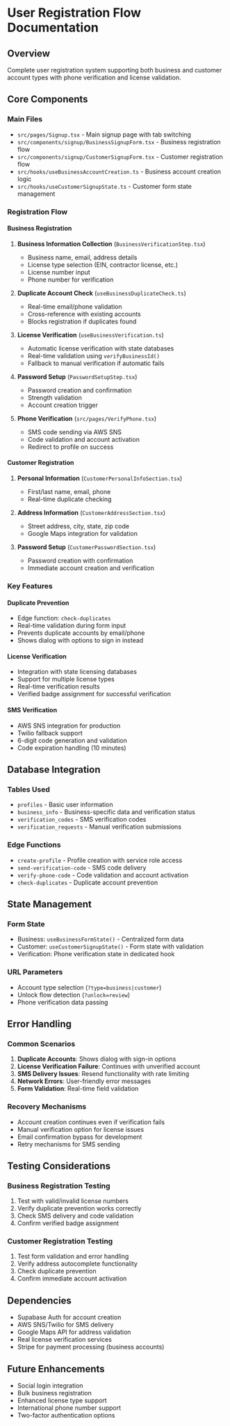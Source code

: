 
# User Registration Flow Documentation

## Overview
Complete user registration system supporting both business and customer account types with phone verification and license validation.

## Core Components

### Main Files
- `src/pages/Signup.tsx` - Main signup page with tab switching
- `src/components/signup/BusinessSignupForm.tsx` - Business registration flow
- `src/components/signup/CustomerSignupForm.tsx` - Customer registration flow
- `src/hooks/useBusinessAccountCreation.ts` - Business account creation logic
- `src/hooks/useCustomerSignupState.ts` - Customer form state management

### Registration Flow

#### Business Registration
1. **Business Information Collection** (`BusinessVerificationStep.tsx`)
   - Business name, email, address details
   - License type selection (EIN, contractor license, etc.)
   - License number input
   - Phone number for verification

2. **Duplicate Account Check** (`useBusinessDuplicateCheck.ts`)
   - Real-time email/phone validation
   - Cross-reference with existing accounts
   - Blocks registration if duplicates found

3. **License Verification** (`useBusinessVerification.ts`)
   - Automatic license verification with state databases
   - Real-time validation using `verifyBusinessId()`
   - Fallback to manual verification if automatic fails

4. **Password Setup** (`PasswordSetupStep.tsx`)
   - Password creation and confirmation
   - Strength validation
   - Account creation trigger

5. **Phone Verification** (`src/pages/VerifyPhone.tsx`)
   - SMS code sending via AWS SNS
   - Code validation and account activation
   - Redirect to profile on success

#### Customer Registration
1. **Personal Information** (`CustomerPersonalInfoSection.tsx`)
   - First/last name, email, phone
   - Real-time duplicate checking

2. **Address Information** (`CustomerAddressSection.tsx`)
   - Street address, city, state, zip code
   - Google Maps integration for validation

3. **Password Setup** (`CustomerPasswordSection.tsx`)
   - Password creation with confirmation
   - Immediate account creation and verification

### Key Features

#### Duplicate Prevention
- Edge function: `check-duplicates`
- Real-time validation during form input
- Prevents duplicate accounts by email/phone
- Shows dialog with options to sign in instead

#### License Verification
- Integration with state licensing databases
- Support for multiple license types
- Real-time verification results
- Verified badge assignment for successful verification

#### SMS Verification
- AWS SNS integration for production
- Twilio fallback support
- 6-digit code generation and validation
- Code expiration handling (10 minutes)

## Database Integration

### Tables Used
- `profiles` - Basic user information
- `business_info` - Business-specific data and verification status
- `verification_codes` - SMS verification codes
- `verification_requests` - Manual verification submissions

### Edge Functions
- `create-profile` - Profile creation with service role access
- `send-verification-code` - SMS code delivery
- `verify-phone-code` - Code validation and account activation
- `check-duplicates` - Duplicate account prevention

## State Management

### Form State
- Business: `useBusinessFormState()` - Centralized form data
- Customer: `useCustomerSignupState()` - Form state with validation
- Verification: Phone verification state in dedicated hook

### URL Parameters
- Account type selection (`?type=business|customer`)
- Unlock flow detection (`?unlock=review`)
- Phone verification data passing

## Error Handling

### Common Scenarios
1. **Duplicate Accounts**: Shows dialog with sign-in options
2. **License Verification Failure**: Continues with unverified account
3. **SMS Delivery Issues**: Resend functionality with rate limiting
4. **Network Errors**: User-friendly error messages
5. **Form Validation**: Real-time field validation

### Recovery Mechanisms
- Account creation continues even if verification fails
- Manual verification option for license issues
- Email confirmation bypass for development
- Retry mechanisms for SMS sending

## Testing Considerations

### Business Registration Testing
1. Test with valid/invalid license numbers
2. Verify duplicate prevention works correctly
3. Check SMS delivery and code validation
4. Confirm verified badge assignment

### Customer Registration Testing
1. Test form validation and error handling
2. Verify address autocomplete functionality
3. Check duplicate prevention
4. Confirm immediate account activation

## Dependencies
- Supabase Auth for account creation
- AWS SNS/Twilio for SMS delivery
- Google Maps API for address validation
- Real license verification services
- Stripe for payment processing (business accounts)

## Future Enhancements
- Social login integration
- Bulk business registration
- Enhanced license type support
- International phone number support
- Two-factor authentication options
